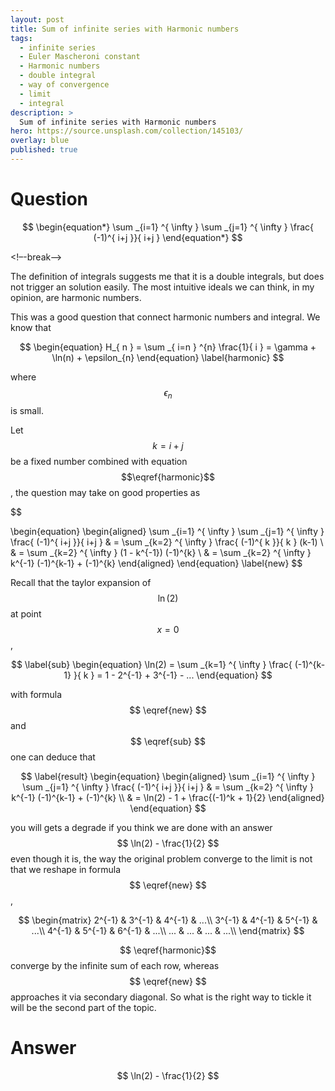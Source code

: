 ```yaml
---
layout: post
title: Sum of infinite series with Harmonic numbers
tags:
  - infinite series
  - Euler Mascheroni constant
  - Harmonic numbers
  - double integral
  - way of convergence
  - limit
  - integral
description: >
  Sum of infinite series with Harmonic numbers
hero: https://source.unsplash.com/collection/145103/
overlay: blue
published: true
---
```



# Question

$$
\begin{equation*}
\sum _{i=1} ^{ \infty } \sum _{j=1} ^{ \infty } \frac{ (-1)^{ i+j }}{ i+j }
\end{equation*}
$$

<!–-break-–>

The definition of integrals suggests me that it is a double integrals, but does not trigger an solution 
easily. The most intuitive ideals we can think, in my opinion, are harmonic numbers.

This was a good question that connect harmonic numbers and integral. We know that 

$$  
\begin{equation}
H_{ n } = \sum _{ i=n } ^{n} \frac{1}{ i } = \gamma + \ln(n) + \epsilon_{n}
\end{equation}
\label{harmonic}
$$

where $$ \epsilon _n $$ is small.  

Let $$ k = i+j $$ be a fixed number combined with equation $$\eqref{harmonic}$$, the question may take on good properties as  

$$ 

\begin{equation}
\begin{aligned}
\sum _{i=1} ^{ \infty } \sum _{j=1} ^{ \infty } \frac{ (-1)^{ i+j }}{ i+j } 
& = \sum _{k=2} ^{ \infty } \frac{ (-1)^{ k }}{ k } (k-1) \\
& = \sum _{k=2} ^{ \infty } (1 - k^{-1}) (-1)^{k} \\
& = \sum _{k=2} ^{ \infty } k^{-1} (-1)^{k-1} + (-1)^{k}
\end{aligned} 
\end{equation}
\label{new}
$$

Recall that the taylor expansion of $$ \ln(2) $$ at point $$ x = 0 $$, 

$$
\label{sub}
\begin{equation}
\ln(2)  = \sum _{k=1} ^{ \infty } \frac{ (-1)^{k-1} }{ k } = 1 - 2^{-1} + 3^{-1} - ...
\end{equation}
$$

with formula $$ \eqref{new} $$ and $$ \eqref{sub} $$ one can deduce that 

$$ 
\label{result}
\begin{equation}
\begin{aligned}
\sum _{i=1} ^{ \infty } \sum _{j=1} ^{ \infty } \frac{ (-1)^{ i+j }}{ i+j } 
& = \sum _{k=2} ^{ \infty } k^{-1} (-1)^{k-1} + (-1)^{k} \\
& = \ln(2) - 1 + \frac{(-1)^k + 1}{2}
\end{aligned}
\end{equation}  
$$

you will gets a degrade if you think we are done with an answer $$ \ln(2) - \frac{1}{2} $$ even though it is, the 
way the original problem converge to the limit is not that we reshape in formula $$ \eqref{new} $$ , 

$$
\begin{matrix}
  2^{-1} &  3^{-1} &  4^{-1} &  ...\\
  3^{-1} &  4^{-1} &  5^{-1} &  ...\\
  4^{-1} &  5^{-1} &  6^{-1} &  ...\\
  ...    &  ...    &  ...    &  ...\\
\end{matrix}
$$

$$ \eqref{harmonic}$$ converge by the infinite sum of each row, whereas $$ \eqref{new} $$ approaches it via 
secondary diagonal. So what is the right way to tickle it will be the second part of the topic.


# Answer
$$ \ln(2) - \frac{1}{2}  $$
